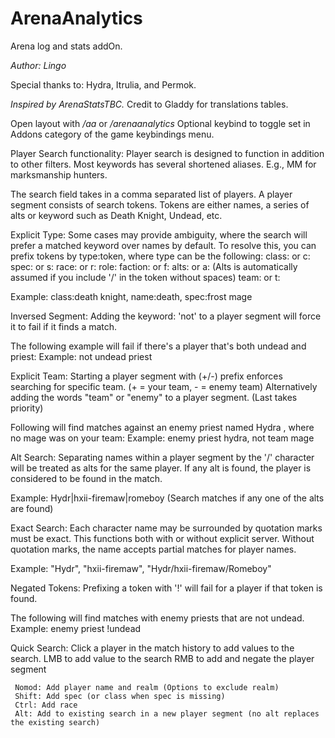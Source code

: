 # ArenaAnalytics
Arena log and stats addOn.

*Author: Lingo*

Special thanks to: 
Hydra, Itrulia, and Permok.

*Inspired by ArenaStatsTBC.*
Credit to Gladdy for translations tables.

Open layout with */aa* or */arenaanalytics*
Optional keybind to toggle set in Addons category of the game keybindings menu.


Player Search functionality:
 Player search is designed to function in addition to other filters.
 Most keywords has several shortened aliases. E.g., MM for marksmanship hunters.

 The search field takes in a comma separated list of players.
 A player segment consists of search tokens.
 Tokens are either names, a series of alts or keyword such as Death Knight, Undead, etc.
 
 Explicit Type:
   Some cases may provide ambiguity, where the search will prefer a matched keyword over names by default.
   To resolve this, you can prefix tokens by type:token, where type can be the following:
     class: or c:
     spec: or s:
     race: or r:
     role:
     faction: or f:
     alts: or a:   (Alts is automatically assumed if you include '/' in the token without spaces)
     team: or t:
   
   Example: class:death knight, name:death, spec:frost mage

 Inversed Segment:
   Adding the keyword: 'not' to a player segment will force it to fail if it finds a match.
   
   The following example will fail if there's a player that's both undead and priest:
   Example: not undead priest

 Explicit Team:
   Starting a player segment with (+/-) prefix enforces searching for specific team. (+ = your team, - = enemy team)
   Alternatively adding the words "team" or "enemy" to a player segment. (Last takes priority)

   Following will find matches against an enemy priest named Hydra , where no mage was on your team:
   Example: enemy priest hydra, not team mage

 Alt Search:
   Separating names within a player segment by the '/' character will be treated as alts for the same player.
   If any alt is found, the player is considered to be found in the match.
   
   Example: Hydr|hxii-firemaw|romeboy (Search matches if any one of the alts are found)

 Exact Search:
   Each character name may be surrounded by quotation marks must be exact. This functions both with or without explicit server.
   Without quotation marks, the name accepts partial matches for player names.
   
   Example: "Hydr", "hxii-firemaw", "Hydr/hxii-firemaw/Romeboy"

 Negated Tokens:
   Prefixing a token with '!' will fail for a player if that token is found.

   The following will find matches with enemy priests that are not undead.
   Example: enemy priest !undead

 Quick Search:
   Click a player in the match history to add values to the search.
     LMB to add value to the search
     RMB to add and negate the player segment

     Nomod: Add player name and realm (Options to exclude realm)
     Shift: Add spec (or class when spec is missing)
     Ctrl: Add race
     Alt: Add to existing search in a new player segment (no alt replaces the existing search)